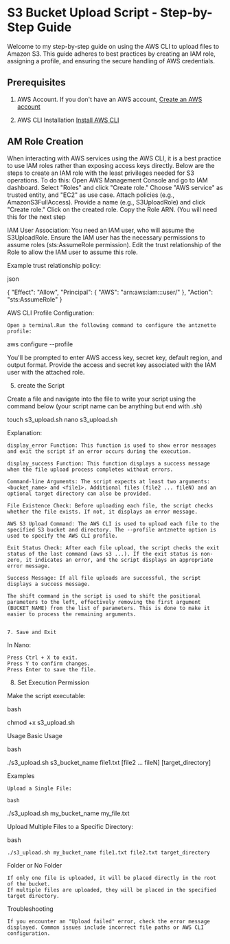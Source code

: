 # **S3 Bucket Upload Script - Step-by-Step Guide**

Welcome to my step-by-step guide on using the AWS CLI to upload files to Amazon S3. This guide adheres to best practices by creating an IAM role, assigning a profile, and ensuring the secure handling of AWS credentials.

## **Prerequisites**
1. AWS Account. If you don't have an AWS account, [Create an AWS account](https://aws.amazon.com/resources/create-account/)
   
2. AWS CLI Installation [Install AWS CLI](https://docs.aws.amazon.com/cli/latest/userguide/getting-started-install.html)


## **AM Role Creation**
When interacting with AWS services using the AWS CLI, it is a best practice to use IAM roles rather than exposing access keys directly. Below are the steps to create an IAM role with the least privileges needed for S3 operations.
To do this: 
    Open AWS Management Console and go to IAM dashboard.
    Select "Roles" and click "Create role."
    Choose "AWS service" as trusted entity, and "EC2" as use case.
    Attach policies (e.g., AmazonS3FullAccess).
    Provide a name (e.g., S3UploadRole) and click "Create role."
    Click on the created role. Copy the Role ARN. (You will need this for the next step

IAM User Association:
    You need an IAM user, who will assume the S3UploadRole.
    Ensure the IAM user has the necessary permissions to assume roles (sts:AssumeRole permission).
    Edit the trust relationship of the Role to allow the IAM user to assume this role.

Example trust relationship policy:

json

{
  "Effect": "Allow",
  "Principal": {
    "AWS": "arn:aws:iam::<account-id>:user/<iamusername>"
  },
  "Action": "sts:AssumeRole"
}

AWS CLI Profile Configuration:

    Open a terminal.Run the following command to configure the antznette profile:

aws configure --profile <profilename>

You'll be prompted to enter AWS access key, secret key, default region, and output format. Provide the access and secret key associated with the IAM user with the attached role.

5. create the Script

Create a file and navigate into the file to write your script using the command below (your script name can be anything but end with .sh)

touch s3_upload.sh
nano s3_upload.sh


Explanation:

    display_error Function: This function is used to show error messages and exit the script if an error occurs during the execution.

    display_success Function: This function displays a success message when the file upload process completes without errors.

    Command-line Arguments: The script expects at least two arguments: <bucket_name> and <file1>. Additional files (file2 ... fileN) and an optional target directory can also be provided.

    File Existence Check: Before uploading each file, the script checks whether the file exists. If not, it displays an error message.

    AWS S3 Upload Command: The AWS CLI is used to upload each file to the specified S3 bucket and directory. The --profile antznette option is used to specify the AWS CLI profile.

    Exit Status Check: After each file upload, the script checks the exit status of the last command (aws s3 ...). If the exit status is non-zero, it indicates an error, and the script displays an appropriate error message.

    Success Message: If all file uploads are successful, the script displays a success message.

    The shift command in the script is used to shift the positional parameters to the left, effectively removing the first argument (BUCKET_NAME) from the list of parameters. This is done to make it easier to process the remaining arguments.


    7. Save and Exit

In Nano:

    Press Ctrl + X to exit.
    Press Y to confirm changes.
    Press Enter to save the file.

8. Set Execution Permission

Make the script executable:

bash

chmod +x s3_upload.sh


Usage
Basic Usage

bash

./s3_upload.sh s3_bucket_name file1.txt [file2 ... fileN] [target_directory]

Examples

    Upload a Single File:

    bash

./s3_upload.sh my_bucket_name my_file.txt

Upload Multiple Files to a Specific Directory:

bash

    ./s3_upload.sh my_bucket_name file1.txt file2.txt target_directory

Folder or No Folder

    If only one file is uploaded, it will be placed directly in the root of the bucket.
    If multiple files are uploaded, they will be placed in the specified target directory.

Troubleshooting

    If you encounter an "Upload failed" error, check the error message displayed. Common issues include incorrect file paths or AWS CLI configuration.
